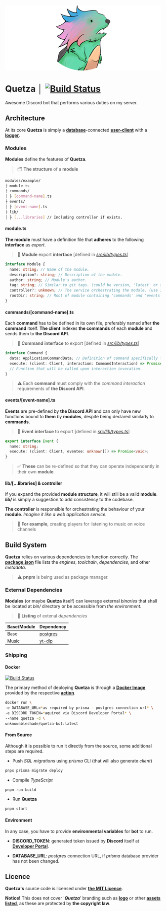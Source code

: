 ![quetza-logo](./assets/quetza-logo-readme.png)

# Quetza │ [![Build Status](https://github.com/unknowableshade/quetza/actions/workflows/ci.yml/badge.svg?branch=master&event=push)](https://github.com/unknowableshade/quetza/actions/workflows/ci.yml)

Awesome Discord bot that performs various duties on my server.

## Architecture

At its core **Quetza** is simply a **[database](./prisma/schema.prisma)**-connected **[user-client](./src/lib/client.ts)** with a **[logger](./src/lib/logger.ts)**.

### Modules

**Modules** define the features of **Quetza**.

> 🗂 **The structure** of a **module**

```sh
modules/example/
├ module.ts
├ commands/
│ ├ [command-name].ts
├ events/
│ ├ [event-name].ts
├ lib/
│ ├ [...libraries] // Including controller if exists.
```

#### **module.ts**

**The module** must have a definition file that **adheres** to the following **interface** as _export_.

> 📐 **Module** export **interface** [defined in _[src/lib/types.ts](./src/lib/types.ts)_]

```ts
interface Module {
  name: string; // Name of the module.
  description?: string; // Description of the module.
  author: string; // Module's author.
  tag: string; // Similar to git tags. (could be version, 'latest' or something else)
  controller?: unknown; // The service orchestrating the module. (use it in commands or events)
  rootDir: string; // Root of module containing 'commands' and 'events' folders.
}
```

#### commands/[command-name].ts

Each **command** has to be defined in its own file, preferably named after **the command** itself.
**The client** indexes **the commands** of each **module** and sends them to **the Discord API**.

> 📐 **Command** **interface** to export [defined in _[src/lib/types.ts](./src/lib/types.ts)_]

```ts
interface Command {
  data: ApplicationCommandData; // Definition of command specifically for the Discord API.
  execute: (client: Client, interaction: CommandInteraction) => Promise<void>;
  // Function that will be called upon interaction invocation.
}
```

> ⚠️ Each **command** must comply with the _command interaction_ requirements of **the Discord API**.

#### events/[event-name].ts

**Events** are pre-defined by **the Discord API** and can only have new functions
bound to **them** by **modules**, despite being declared similarly to **commands**.

> 📐 **Event** **interface** to export [defined in _[src/lib/types.ts](./src/lib/types.ts)_]

```ts
export interface Event {
  name: string;
  execute: (client: Client, eventee: unknown[]) => Promise<void>;
}
```

> ✅ **These** can be re-defined so that they can operate independently in their own **module**.

#### lib/[...libraries] & controller

If you expand the provided **module** **structure**, it will still be a valid **module**.
**_lib/_** is simply a suggestion to add consistency to the codebase.

**The controller** is responsible for orchestrating the behaviour of your **module**.
_Imagine it like a web application service._

> 📘 **For example**, creating players for listening to music on voice channels

## Build System

**Quetza** relies on various dependencies to function correctly. The **[package.json](./package.json)** file lists the _engines_, _toolchain_, _dependencies_, and other _metadata_.

> ⚠️ **pnpm** is being used as package manager.

### External Dependencies

**Modules** (or maybe **Quetza** itself) can leverage external _binaries_
that shall be located at _bin/_ directory or be accessible from _the environment_.

> 🔗 **Listing** of extenal _dependencies_

| **Base/Module** | **Dependency**                             |
| --------------- | ------------------------------------------ |
| Base            | [postgres](https://www.postgresql.org/)    |
| Music           | [yt-dlp](https://github.com/yt-dlp/yt-dlp) |

### Shipping

#### Docker

[![Build Status](https://github.com/unknowableshade/quetza/actions/workflows/ci.yml/badge.svg?branch=master&event=push)](https://github.com/unknowableshade/quetza/actions/workflows/ci.yml)

The primary method of deploying **Quetza** is through
a **[Docker Image](https://hub.docker.com/repository/docker/unknowableshade/quetza)**
provided by the respective
**[action](./.github/workflows/ci.yml)**.

```bash
docker run \
-e DATABASE_URL=*as required by prisma - postgres connection url* \
-e DISCORD_TOKEN=*aquired via Discord Developer Portal* \
--name quetza -d \
unknowableshade/quetza-bot:latest
```

#### From Source

Although it is possible to run it directly from the source, some additional steps are required.

- Push _SQL migrations_ using _prisma_ CLI (that will also generate _client_)

```bash
pnpx prisma migrate deploy
```

- Compile _TypeScript_

```bash
pnpm run build
```

- Run **Quetza**

```bash
pnpm start
```

#### Environment

In any case, you have to provide **environmental variables** for **bot** to run.

- **DISCORD_TOKEN**: generated token issued by **Discord** itself at
  **[Developer Portal](https://discord.com/developers/applications)**.

- **DATABASE_URL**: _postgres_ connection URL,
  if _prisma_ database provider has not been changed.

## Licence

**Quetza's** source code is licensed under **[the MIT Licence](,/LICENSE)**.

**Notice!** This does not cover '**_Quetza_**' branding such as **[logo](./assets/quetza-logo.png)** or other **[assets listed](./assets/)**, as these are protected by **the copyright law**.
